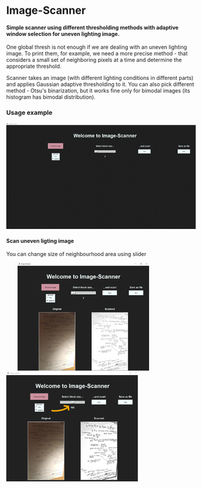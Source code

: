 # Image-Scanner
#### Simple scanner using different thresholding methods with adaptive window selection for uneven lighting image.

One global thresh is not enough if we are dealing with an uneven lighting image. To print them, for example, we need 
a more precise method - that considers a small set of neighboring pixels at a time and determine the appropriate threshold. 

Scanner takes an image (with different lighting conditions in different parts) and applies Gaussian adaptive thresholding to it. 
You can also pick different method - Otsu's binarization, but it works fine only for bimodal images (its histogram has 
bimodal distribution).

### Usage example
![](https://github.com/sy1wi4/Image-Scanner/blob/master/utils/usage.gif)

#### Scan uneven ligting image
You can change size of neighbourhood area using slider

<img src="https://github.com/sy1wi4/Image-Scanner/blob/master/utils/scan_adaptive_7.png" width="350" hspace="30"/> <img src="https://github.com/sy1wi4/Image-Scanner/blob/master/utils/scan_adaptive_109.png" width="350"/>

